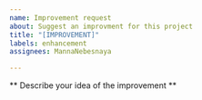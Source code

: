```yaml
---
name: Improvement request
about: Suggest an improvment for this project
title: "[IMPROVEMENT]"
labels: enhancement
assignees: MannaNebesnaya

---
```


** Describe your idea of the improvement **
